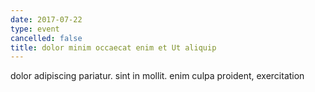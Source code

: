 ```yaml
---
date: 2017-07-22
type: event
cancelled: false
title: dolor minim occaecat enim et Ut aliquip
---
```

dolor adipiscing pariatur. sint in mollit. enim culpa proident, exercitation